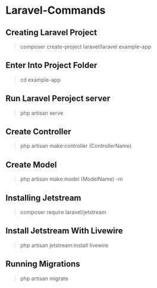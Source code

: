 # Laravel-Commands

## Creating Laravel Project
> composer create-project laravel/laravel example-app

## Enter Into Project Folder
> cd example-app


## Run Laravel Peroject server
> php artisan serve


## Create Controller
> php artisan make:controller (ControllerName)

## Create Model
> php artisan make:model (ModelName) -m


## Installing Jetstream 
> composer require laravel/jetstream


## Install Jetstream With Livewire 
> php artisan jetstream:install livewire

## Running Migrations
> php artisan migrate






























































































































